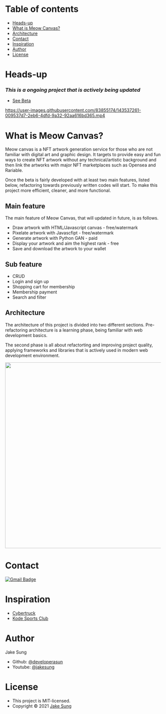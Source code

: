 # Table of contents 
- [Heads-up](#heads-up)
- [What is Meow Canvas?](#what-is-meow-canvas)
- [Architecture](#architecture)
- [Contact](#contact)
- [Inspiration](#inspiration)
- [Author](#author)
- [License](#license)

# Heads-up
### *This is a ongoing project that is actively being updated*

- [See Beta](https://meowcanvas.netlify.app/)

https://user-images.githubusercontent.com/83855174/143537261-009537d7-2eb6-4dfd-9a32-92aa616bd365.mp4

# What is Meow Canvas?

<p>
Meow canvas is a NFT artwork generation service for those who are not familiar with digital art and graphic design. It targets to provide easy and fun ways to create NFT artwork without any technical/artistic background and then link the artworks with major NFT marketplaces such as Opensea and Rariable.   
</p>

<p>
Once the beta is fairly developed with at least two main features, listed below, refactoring towards previously written codes will start. To make this project more efficient, cleaner, and more functional. 
</p>

## Main feature
The main feature of Meow Canvas, that will updated in future, is as follows. 
- Draw artwork with HTML/Javascript canvas - free/watermark
- Pixelate artwork with Javascfipt - free/watermark
- Generate artwork with Python GAN - paid
- Display your artwork and aim the highest rank - free
- Save and download the artwork to your wallet

## Sub feature
- CRUD
- Login and sign up
- Shopping cart for membership
- Membership payment
- Search and filter

## Architecture
<p>
The architecture of this project is divided into two different sections. Pre-refactoring architecture is a learning phase, being familiar with web development basics. 
</p>

<p>
The second phase is all about refactorting and improving project quality, applying frameworks and libraries that is actively used in modern web development environment.
</p>

<img src="https://user-images.githubusercontent.com/83855174/143672081-2a918f70-e50c-4a1e-a79e-9b14f0130917.jpg" width=600 height=600 />

# Contact
[![Gmail Badge](https://img.shields.io/badge/Gmail-d14836?style=flat-square&logo=Gmail&logoColor=white&link=mailto:designerasun@gmail.com)](mailto:designerasun@gmail.com)


# Inspiration
- [Cybertruck](https://bruno-simon.com/#cybertruck)
- [Kode Sports Club](https://www.kodeclubs.com/)

# Author
Jake Sung
- Github: [@developerasun](https://github.com/developerasun)
- Youtube: [@jakesung](https://www.youtube.com/channel/UC6p9E2JINhaAB7cTd8T2gig)

# License 
- This project is MIT-licensed.
- Copyright © 2021 [Jake Sung](https://github.com/developerasun) 


